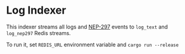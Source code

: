 # Log Indexer

This indexer streams all logs and [NEP-297](https://nomicon.io/Standards/EventsFormat) events to `log_text` and `log_nep297` Redis streams.

To run it, set `REDIS_URL` environment variable and `cargo run --release`
